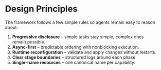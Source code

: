 # Design Principles

The framework follows a few simple rules so agents remain easy to reason about:

1. **Progressive disclosure** – simple tasks stay simple, complex ones remain possible.
2. **Async-first** – predictable ordering with nonblocking execution.
3. **Runtime reconfiguration** – validate and apply changes without restarts.
4. **Clear stage boundaries** – structured logs around each phase.
5. **Single-name resources** – one canonical name per capability.
